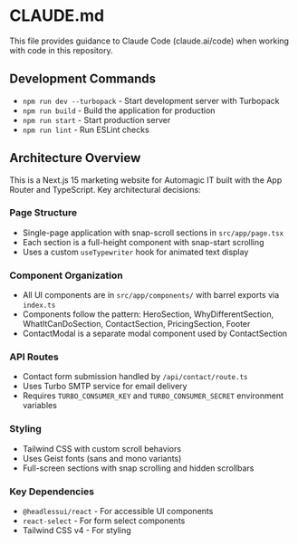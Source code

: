 # CLAUDE.md

This file provides guidance to Claude Code (claude.ai/code) when working with code in this repository.

## Development Commands

- `npm run dev --turbopack` - Start development server with Turbopack
- `npm run build` - Build the application for production
- `npm run start` - Start production server
- `npm run lint` - Run ESLint checks

## Architecture Overview

This is a Next.js 15 marketing website for Automagic IT built with the App Router and TypeScript. Key architectural decisions:

### Page Structure
- Single-page application with snap-scroll sections in `src/app/page.tsx`
- Each section is a full-height component with snap-start scrolling
- Uses a custom `useTypewriter` hook for animated text display

### Component Organization
- All UI components are in `src/app/components/` with barrel exports via `index.ts`
- Components follow the pattern: HeroSection, WhyDifferentSection, WhatItCanDoSection, ContactSection, PricingSection, Footer
- ContactModal is a separate modal component used by ContactSection

### API Routes
- Contact form submission handled by `/api/contact/route.ts`
- Uses Turbo SMTP service for email delivery
- Requires `TURBO_CONSUMER_KEY` and `TURBO_CONSUMER_SECRET` environment variables

### Styling
- Tailwind CSS with custom scroll behaviors
- Uses Geist fonts (sans and mono variants)
- Full-screen sections with snap scrolling and hidden scrollbars

### Key Dependencies
- `@headlessui/react` - For accessible UI components
- `react-select` - For form select components
- Tailwind CSS v4 - For styling